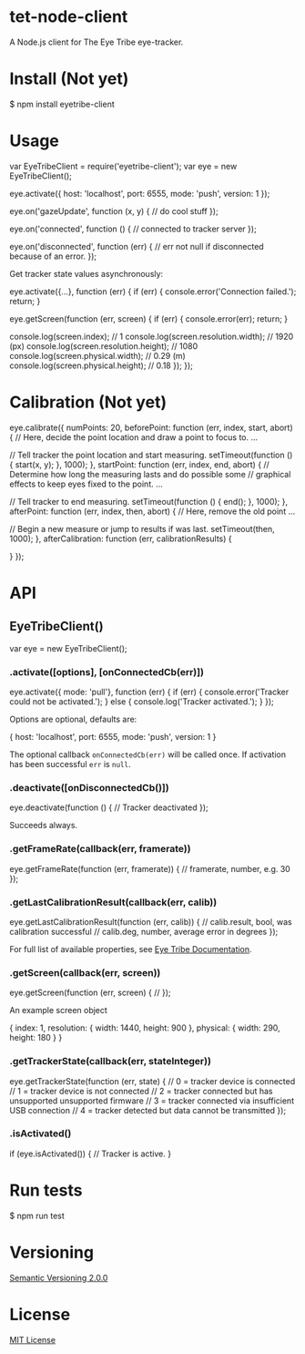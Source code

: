 # tet-node-client

A Node.js client for The Eye Tribe eye-tracker.



# Install (Not yet)

$ npm install eyetribe-client



# Usage

var EyeTribeClient = require('eyetribe-client');
var eye = new EyeTribeClient();

eye.activate({
host: 'localhost',
port: 6555,
mode: 'push',
version: 1
});

eye.on('gazeUpdate', function (x, y) {
// do cool stuff
});

eye.on('connected', function () {
// connected to tracker server
});

eye.on('disconnected', function (err) {
// err not null if disconnected because of an error.
});

Get tracker state values asynchronously:

eye.activate({...}, function (err) {
if (err) { console.error('Connection failed.'); return; }

eye.getScreen(function (err, screen) {
if (err) { console.error(err); return; }

console.log(screen.index); // 1
console.log(screen.resolution.width); // 1920 (px)
console.log(screen.resolution.height); // 1080
console.log(screen.physical.width); // 0.29 (m)
console.log(screen.physical.height); // 0.18
});
});



# Calibration (Not yet)

eye.calibrate({
numPoints: 20,
beforePoint: function (err, index, start, abort) {
// Here, decide the point location and draw a point to focus to.
...

// Tell tracker the point location and start measuring.
setTimeout(function () {
start(x, y);
}, 1000);
},
startPoint: function (err, index, end, abort) {
// Determine how long the measuring lasts and do possible some
// graphical effects to keep eyes fixed to the point.
...

// Tell tracker to end measuring.
setTimeout(function () {
end();
}, 1000);
},
afterPoint: function (err, index, then, abort) {
// Here, remove the old point
...

// Begin a new measure or jump to results if was last.
setTimeout(then, 1000);
},
afterCalibration: function (err, calibrationResults) {

}
});



# API

## EyeTribeClient()

var eye = new EyeTribeClient();


### .activate([options], [onConnectedCb(err)])

eye.activate({ mode: 'pull'}, function (err) {
if (err) {
console.error('Tracker could not be activated.');
}
else {
console.log('Tracker activated.');
}
});

Options are optional, defaults are:

{
host: 'localhost',
port: 6555,
mode: 'push',
version: 1
}

The optional callback `onConnectedCb(err)` will be called once. If activation has been successful `err` is `null`.


### .deactivate([onDisconnectedCb()])

eye.deactivate(function () {
// Tracker deactivated
});

Succeeds always.


### .getFrameRate(callback(err, framerate))

eye.getFrameRate(function (err, framerate)) {
// framerate, number, e.g. 30
});


### .getLastCalibrationResult(callback(err, calib))

eye.getLastCalibrationResult(function (err, calib)) {
// calib.result, bool, was calibration successful
// calib.deg, number, average error in degrees
});

For full list of available properties, see [Eye Tribe Documentation](http://dev.theeyetribe.com/api/#cat_calib).


### .getScreen(callback(err, screen))

eye.getScreen(function (err, screen) {
//
});

An example screen object

{
index: 1,
resolution: {
width: 1440,
height: 900
},
physical: {
width: 290,
height: 180
}
}


### .getTrackerState(callback(err, stateInteger))

eye.getTrackerState(function (err, state) {
// 0 = tracker device is connected
// 1 = tracker device is not connected
// 2 = tracker connected but has unsupported unsupported firmware
// 3 = tracker connected via insufficient USB connection
// 4 = tracker detected but data cannot be transmitted
});


### .isActivated()

if (eye.isActivated()) {
// Tracker is active.
}



# Run tests

$ npm run test



# Versioning

[Semantic Versioning 2.0.0](http://semver.org/)



# License

[MIT License](../blob/master/LICENSE)
